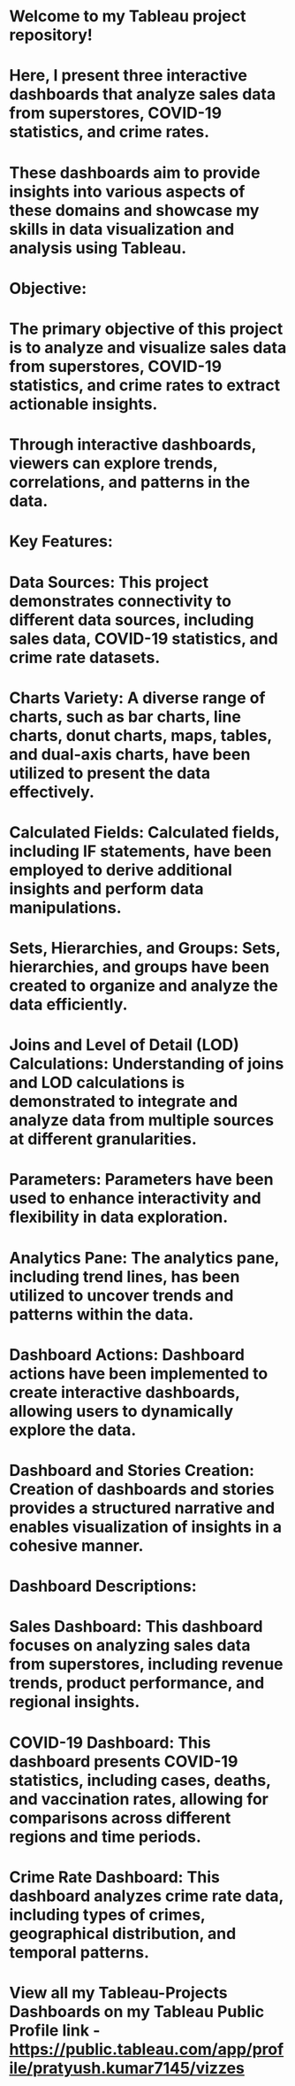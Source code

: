 # Welcome to my Tableau project repository!
# Here, I present three interactive dashboards that analyze sales data from superstores, COVID-19 statistics, and crime rates.
# These dashboards aim to provide insights into various aspects of these domains and showcase my skills in data visualization and analysis using Tableau.

# Objective:
# The primary objective of this project is to analyze and visualize sales data from superstores, COVID-19 statistics, and crime rates to extract actionable insights.
# Through interactive dashboards, viewers can explore trends, correlations, and patterns in the data.

# Key Features:
# Data Sources: This project demonstrates connectivity to different data sources, including sales data, COVID-19 statistics, and crime rate datasets.
# Charts Variety: A diverse range of charts, such as bar charts, line charts, donut charts, maps, tables, and dual-axis charts, have been utilized to present the data effectively.
# Calculated Fields: Calculated fields, including IF statements, have been employed to derive additional insights and perform data manipulations.
# Sets, Hierarchies, and Groups: Sets, hierarchies, and groups have been created to organize and analyze the data efficiently.
# Joins and Level of Detail (LOD) Calculations: Understanding of joins and LOD calculations is demonstrated to integrate and analyze data from multiple sources at different granularities.
# Parameters: Parameters have been used to enhance interactivity and flexibility in data exploration.
# Analytics Pane: The analytics pane, including trend lines, has been utilized to uncover trends and patterns within the data.
# Dashboard Actions: Dashboard actions have been implemented to create interactive dashboards, allowing users to dynamically explore the data.
# Dashboard and Stories Creation: Creation of dashboards and stories provides a structured narrative and enables visualization of insights in a cohesive manner.

# Dashboard Descriptions:

# Sales Dashboard: This dashboard focuses on analyzing sales data from superstores, including revenue trends, product performance, and regional insights.
# COVID-19 Dashboard: This dashboard presents COVID-19 statistics, including cases, deaths, and vaccination rates, allowing for comparisons across different regions and time periods.
# Crime Rate Dashboard: This dashboard analyzes crime rate data, including types of crimes, geographical distribution, and temporal patterns.

# View all my Tableau-Projects Dashboards on my Tableau Public Profile link - https://public.tableau.com/app/profile/pratyush.kumar7145/vizzes











